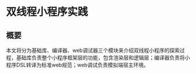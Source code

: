 # 双线程小程序实践

## 概要
本文将分为基础库、编译器、web调试器三个模块来介绍双线程小程序的探索过程，基础库负责整个小程序框架层的功能，包含渲染层和逻辑层；编译器负责将小程序DSL转译为标准web规范；web调试负责模拟端宿主环境。

## 